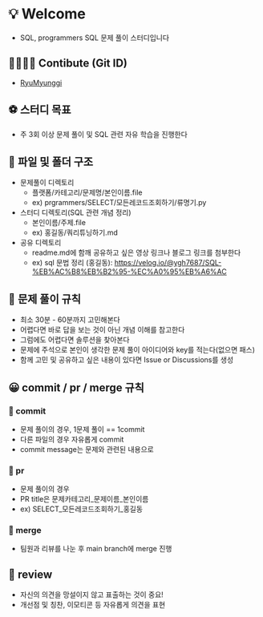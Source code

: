 # 💡 Welcome
* SQL, programmers SQL 문제 풀이 스터디입니다

## 👨‍👨‍👧‍👦 Contibute (Git ID)
* [RyuMyunggi](https://github.com/RyuMyunggi)

## ⚽️ 스터디 목표
* 주 3회 이상 문제 풀이 및 SQL 관련 자유 학습을 진행한다

## 📁 파일 및 폴더 구조
* 문제풀이 디렉토리
  * 플랫폼/카테고리/문제명/본인이름.file
  * ex) prgrammers/SELECT/모든레코드조회하기/류명기.py
* 스터디 디렉토리(SQL 관련 개념 정리)
  * 본인이름/주제.file
  * ex) 홍길동/쿼리튜닝하기.md
* 공유 디렉토리
  * readme.md에 함깨 공유하고 싶은 영상 링크나 블로그 링크를 첨부한다
  * ex) sql 문법 정리 (홍길동): https://velog.io/@ygh7687/SQL-%EB%AC%B8%EB%B2%95-%EC%A0%95%EB%A6%AC

## 🔐 문제 풀이 규칙
* 최소 30분 - 60분까지 고민해본다
* 어렵다면 바로 답을 보는 것이 아닌 개념 이해를 참고한다
* 그럼에도 어렵다면 솔루션을 찾아본다
* 문제에 주석으로 본인이 생각한 문제 풀이 아이디어와 key를 적는다(없으면 패스)
* 함께 고민 및 공유하고 싶은 내용이 있다면 Issue or Discussions를 생성

## 😀 commit / pr / merge 규칙
### 📍 commit
* 문제 풀이의 경우, 1문제 풀이 == 1commit
* 다른 파일의 경우 자유롭게 commit
* commit message는 문제와 관련된 내용으로
### 📍 pr
* 문제 풀이의 경우
* PR title은 문제카테고리_문제이름_본인이름
* ex) SELECT_모든레코드조회하기_홍길동
### 📍 merge
* 팀원과 리뷰를 나눈 후 main branch에 merge 진행

## 🌟 review 
* 자신의 의견을 망설이지 않고 표출하는 것이 중요!
* 개선점 및 칭찬, 이모티콘 등 자유롭게 의견을 표현


